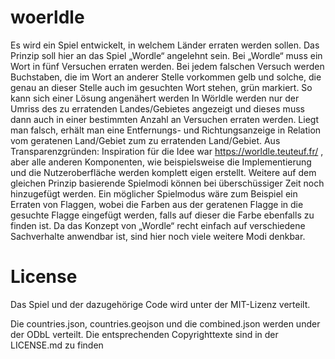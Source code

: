 # woerldle

Es wird ein Spiel entwickelt, in welchem Länder erraten werden sollen.
Das Prinzip soll hier an das Spiel „Wordle“ angelehnt sein. Bei „Wordle“ muss ein Wort in fünf Versuchen erraten werden. Bei jedem falschen Versuch werden Buchstaben, die im Wort an anderer Stelle vorkommen gelb und solche, die genau an dieser Stelle auch im gesuchten Wort stehen, grün markiert. So kann sich einer Lösung angenähert werden
In Wörldle werden nur der Umriss des zu erratenden Landes/Gebietes angezeigt und dieses muss dann auch in einer bestimmten Anzahl an Versuchen erraten werden.
Liegt man falsch, erhält man eine Entfernungs- und Richtungsanzeige in Relation vom geratenen Land/Gebiet zum zu erratenden Land/Gebiet. 
Aus Transparenzgründen: Inspiration für die Idee war https://worldle.teuteuf.fr/ , aber alle anderen Komponenten, wie beispielsweise die Implementierung und die Nutzeroberfläche werden komplett eigen erstellt.
Weitere auf dem gleichen Prinzip basierende Spielmodi können bei überschüssiger Zeit noch hinzugefügt werden. Ein möglicher Spielmodus wäre zum Beispiel ein Erraten von Flaggen, wobei die Farben aus der geratenen Flagge in die gesuchte Flagge eingefügt werden, falls auf dieser die Farbe ebenfalls zu finden ist. Da das Konzept von „Wordle“ recht einfach auf verschiedene Sachverhalte anwendbar ist, sind hier noch viele weitere Modi denkbar.

# License
Das Spiel und der dazugehörige Code wird unter der MIT-Lizenz verteilt.

Die countries.json, countries.geojson und die combined.json werden under der ODbL verteilt.
Die entsprechenden Copyrighttexte sind in der LICENSE.md zu finden
